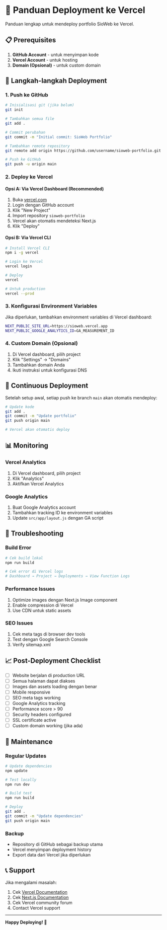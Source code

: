 # 🚀 Panduan Deployment ke Vercel

Panduan lengkap untuk mendeploy portfolio SioWeb ke Vercel.

## 📋 Prerequisites

1. **GitHub Account** - untuk menyimpan kode
2. **Vercel Account** - untuk hosting
3. **Domain (Opsional)** - untuk custom domain

## 🔧 Langkah-langkah Deployment

### 1. Push ke GitHub

```bash
# Inisialisasi git (jika belum)
git init

# Tambahkan semua file
git add .

# Commit perubahan
git commit -m "Initial commit: SioWeb Portfolio"

# Tambahkan remote repository
git remote add origin https://github.com/username/sioweb-portfolio.git

# Push ke GitHub
git push -u origin main
```

### 2. Deploy ke Vercel

#### Opsi A: Via Vercel Dashboard (Recommended)

1. Buka [vercel.com](https://vercel.com)
2. Login dengan GitHub account
3. Klik "New Project"
4. Import repository `sioweb-portfolio`
5. Vercel akan otomatis mendeteksi Next.js
6. Klik "Deploy"

#### Opsi B: Via Vercel CLI

```bash
# Install Vercel CLI
npm i -g vercel

# Login ke Vercel
vercel login

# Deploy
vercel

# Untuk production
vercel --prod
```

### 3. Konfigurasi Environment Variables

Jika diperlukan, tambahkan environment variables di Vercel dashboard:

```bash
NEXT_PUBLIC_SITE_URL=https://sioweb.vercel.app
NEXT_PUBLIC_GOOGLE_ANALYTICS_ID=GA_MEASUREMENT_ID
```

### 4. Custom Domain (Opsional)

1. Di Vercel dashboard, pilih project
2. Klik "Settings" → "Domains"
3. Tambahkan domain Anda
4. Ikuti instruksi untuk konfigurasi DNS

## 🔄 Continuous Deployment

Setelah setup awal, setiap push ke branch `main` akan otomatis mendeploy:

```bash
# Update kode
git add .
git commit -m "Update portfolio"
git push origin main

# Vercel akan otomatis deploy
```

## 📊 Monitoring

### Vercel Analytics

1. Di Vercel dashboard, pilih project
2. Klik "Analytics"
3. Aktifkan Vercel Analytics

### Google Analytics

1. Buat Google Analytics account
2. Tambahkan tracking ID ke environment variables
3. Update `src/app/layout.js` dengan GA script

## 🚨 Troubleshooting

### Build Error

```bash
# Cek build lokal
npm run build

# Cek error di Vercel logs
# Dashboard → Project → Deployments → View Function Logs
```

### Performance Issues

1. Optimize images dengan Next.js Image component
2. Enable compression di Vercel
3. Use CDN untuk static assets

### SEO Issues

1. Cek meta tags di browser dev tools
2. Test dengan Google Search Console
3. Verify sitemap.xml

## 📈 Post-Deployment Checklist

- [ ] Website berjalan di production URL
- [ ] Semua halaman dapat diakses
- [ ] Images dan assets loading dengan benar
- [ ] Mobile responsive
- [ ] SEO meta tags working
- [ ] Google Analytics tracking
- [ ] Performance score > 90
- [ ] Security headers configured
- [ ] SSL certificate active
- [ ] Custom domain working (jika ada)

## 🔧 Maintenance

### Regular Updates

```bash
# Update dependencies
npm update

# Test locally
npm run dev

# Build test
npm run build

# Deploy
git add .
git commit -m "Update dependencies"
git push origin main
```

### Backup

- Repository di GitHub sebagai backup utama
- Vercel menyimpan deployment history
- Export data dari Vercel jika diperlukan

## 📞 Support

Jika mengalami masalah:

1. Cek [Vercel Documentation](https://vercel.com/docs)
2. Cek [Next.js Documentation](https://nextjs.org/docs)
3. Cek Vercel community forum
4. Contact Vercel support

---

**Happy Deploying! 🎉**
